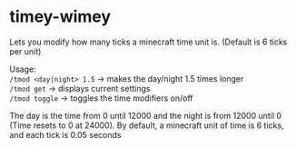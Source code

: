 # timey-wimey
Lets you modify how many ticks a minecraft time unit is. (Default is 6 ticks per unit)

Usage:  
`/tmod <day|night> 1.5` -> makes the day/night 1.5 times longer  
`/tmod get` -> displays current settings  
`/tmod toggle` -> toggles the time modifiers on/off  

The day is the time from 0 until 12000 and the night is from 12000 until 0 (Time resets to 0 at 24000). 
By default, a minecraft unit of time is 6 ticks, and each tick is 0.05 seconds
